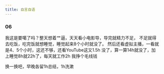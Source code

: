 ```yaml
---
title: 自言自语
---
```


### 06

我这是要噶了吗？整天想着艹逼，天天看小电影导，导完就精力不足，
不足就得去吃饭，吃完饭就想睡觉，睡觉起来8个小时就没了。
然后还看虚拟主播，一看就是4、5个小时，这还不够，还看YouTube这又1.5h
没了，算一算14h就没了，加上睡觉8h就22h了，每天就工作2h
我挣个毛线钱

换一换吧，早晚各留1h总结，1h洗漱
